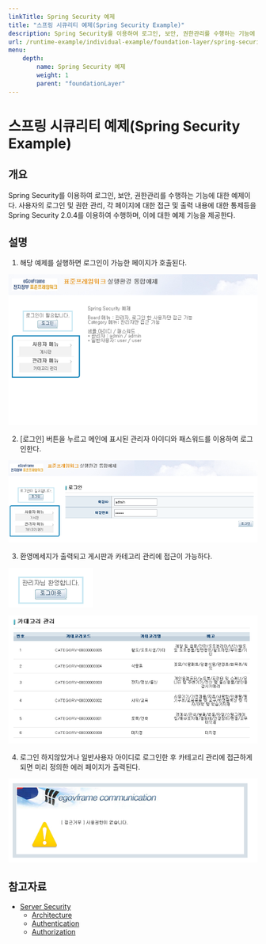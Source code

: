 ```yaml
---
linkTitle: Spring Security 예제
title: "스프링 시큐리티 예제(Spring Security Example)"
description: Spring Security를 이용하여 로그인, 보안, 권한관리를 수행하는 기능에 대한 예제이다. 사용자의 로그인 및 권한 관리, 각 페이지에 대한 접근 및 출력 내용에 대한 통제등을 Spring Security 2.0.4를 이용하여 수행하며, 이에 대한 예제 기능을 제공한다.
url: /runtime-example/individual-example/foundation-layer/spring-security-example/
menu:
    depth:
        name: Spring Security 예제
        weight: 1
        parent: "foundationLayer"
---
```

# 스프링 시큐리티 예제(Spring Security Example)

## 개요
Spring Security를 이용하여 로그인, 보안, 권한관리를 수행하는 기능에 대한 예제이다. 사용자의 로그인 및 권한 관리, 각 페이지에 대한 접근 및 출력 내용에 대한 통제등을 Spring Security 2.0.4를 이용하여 수행하며, 이에 대한 예제 기능을 제공한다.

## 설명
1. 해당 예제를 실행하면 로그인이 가능한 페이지가 호출된다.

![security-1](./images/security-1.png)

2. [로그인] 버튼을 누르고 메인에 표시된 관리자 아이디와 패스워드를 이용하여 로그인한다.

![security-2](./images/security-2.png)

3. 환영메세지가 출력되고 게시판과 카테고리 관리에 접근이 가능하다.

![security-3](./images/security-3.png)

![security-5](./images/security-5.png)

4. 로그인 하지않았거나 일반사용자 아이디로 로그인한 후 카테고리 관리에 접근하게 되면 미리 정의한 에러 페이지가 출력된다.

![security-4](./images/security-4.png)

## 참고자료
- [Server Security](../../../egovframe-runtime/foundation-layer/server-security.md)
  - [Architecture](../../../egovframe-runtime/foundation-layer/server-security-architecture.md)
  - [Authentication](../../../egovframe-runtime/foundation-layer/server-security-authentication.md)
  - [Authorization](../../../egovframe-runtime/foundation-layer/server-security-authorization.md)
